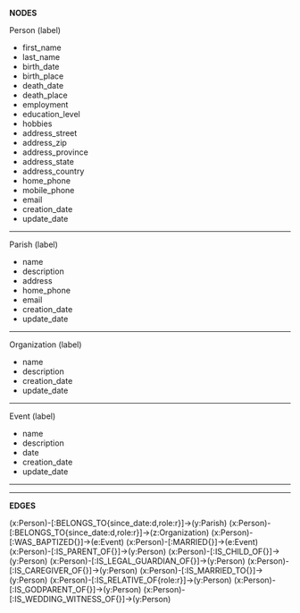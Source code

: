 **NODES**

Person (label)
* first_name
* last_name
* birth_date
* birth_place
* death_date
* death_place
* employment
* education_level
* hobbies
* address_street
* address_zip
* address_province
* address_state
* address_country
* home_phone
* mobile_phone
* email
* creation_date
* update_date
    
---

Parish (label)
* name
* description
* address
* home_phone
* email
* creation_date
* update_date

---

Organization (label)
* name
* description
* creation_date
* update_date

---

Event (label)
* name
* description
* date
* creation_date
* update_date

---
---

**EDGES**

(x:Person)-[:BELONGS_TO{since_date:d,role:r}]->(y:Parish)
(x:Person)-[:BELONGS_TO{since_date:d,role:r}]->(z:Organization)
(x:Person)-[:WAS_BAPTIZED{}]->(e:Event)
(x:Person)-[:MARRIED{}]->(e:Event)
(x:Person)-[:IS_PARENT_OF{}]->(y:Person)
(x:Person)-[:IS_CHILD_OF{}]->(y:Person)
(x:Person)-[:IS_LEGAL_GUARDIAN_OF{}]->(y:Person)
(x:Person)-[:IS_CAREGIVER_OF{}]->(y:Person)
(x:Person)-[:IS_MARRIED_TO{}]->(y:Person)
(x:Person)-[:IS_RELATIVE_OF{role:r}]->(y:Person)
(x:Person)-[:IS_GODPARENT_OF{}]->(y:Person)
(x:Person)-[:IS_WEDDING_WITNESS_OF{}]->(y:Person)